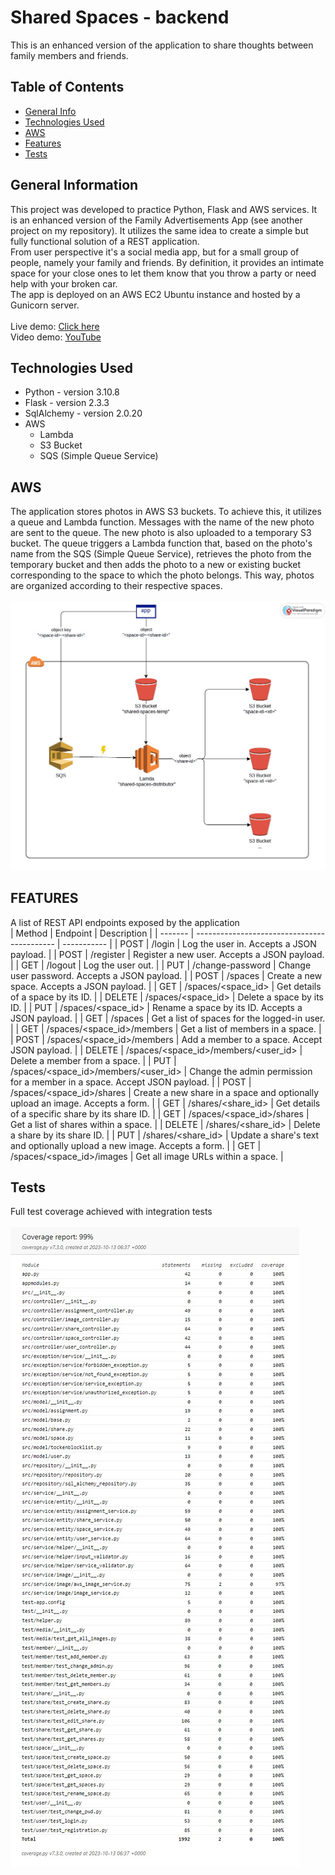 # Shared Spaces - backend
This is an enhanced version of the application to share thoughts between family members and friends.
<br/>


## Table of Contents
* [General Info](#general-information)
* [Technologies Used](#technologies-used)
* [AWS](#aws)
* [Features](#features)
* [Tests](#tests)


## General Information
This project was developed to practice Python, Flask and AWS services. It is an enhanced version of the Family Advertisements App (see another project on my repository).
It utilizes the same idea to create a simple but fully functional solution of a REST application.
<br />
From user perspective it's a social media app, but for a small group of people, namely your family and friends. By definition, it provides an intimate space for your close ones to let them know that you throw a party or need help with your broken car.<br/>
The app is deployed on an AWS EC2 Ubuntu instance and hosted by a Gunicorn server.<br/><br/>
Live demo: [Click here](http://ec2-54-146-229-245.compute-1.amazonaws.com/)<br/>
Video demo: [YouTube](https://youtu.be/CBPJWvYRU5c)


## Technologies Used
- Python - version 3.10.8
- Flask - version 2.3.3
- SqlAlchemy - version 2.0.20
- AWS
    - Lambda
    - S3 Bucket
    - SQS (Simple Queue Service)


## AWS
The application stores photos in AWS S3 buckets. To achieve this, it utilizes a queue and Lambda function. Messages with the name of the new photo are sent to the queue. The new photo is also uploaded to a temporary S3 bucket. The queue triggers a Lambda function that, based on the photo's name from the SQS (Simple Queue Service), retrieves the photo from the temporary bucket and then adds the photo to a new or existing bucket corresponding to the space to which the photo belongs. This way, photos are organized according to their respective spaces.
<br/><br/>
![aws-architecture](./readme/images/aws-architecture.jpg)


## FEATURES
A list of REST API endpoints exposed by the application
<br/>
| Method  | Endpoint                                    | Description |
| ------- | ------------------------------------------- | ----------- |
| POST    | /login                                      | Log the user in. Accepts a JSON payload. |
| POST    | /register                                   | Register a new user. Accepts a JSON payload. |
| GET     | /logout                                     | Log the user out.	|
| PUT     | /change-password                            | Change user password. Accepts a JSON payload. |
| POST    | /spaces                                     | Create a new space. Accepts a JSON payload. |
| GET     | /spaces/<space_id>                          | Get details of a space by its ID. |
| DELETE  | /spaces/<space_id>                          | Delete a space by its ID. |
| PUT     | /spaces/<space_id>                          | Rename a space by its ID. Accepts a JSON payload. |
| GET     | /spaces                                     | Get a list of spaces for the logged-in user. |
| GET     | /spaces/<space_id>/members                  | Get a list of members in a space. |
| POST    | /spaces/<space_id>/members                  | Add a member to a space. Accept JSON payload. |
| DELETE  | /spaces/<space_id>/members/<user_id>        | Delete a member from a space. |
| PUT     | /spaces/<space_id>/members/<user_id>        | Change the admin permission for a member in a space. Accept JSON payload. |
| POST    | /spaces/<space_id>/shares                   | Create a new share in a space and optionally upload an image. Accepts a form. |
| GET     | /shares/<share_id>                          | Get details of a specific share by its share ID. |
| GET     | /spaces/<space_id>/shares                   | Get a list of shares within a space. |
| DELETE  | /shares/<share_id>                          | Delete a share by its share ID. |
| PUT     | /shares/<share_id>                          | Update a share's text and optionally upload a new image. Accepts a form. |
| GET     | /spaces/<space_id>/images                   | Get all image URLs within a space. |


## Tests
Full test coverage achieved with integration tests
<br/><br/>
![coverage-report](./readme/images/coverage-report-13_10.jpg)
